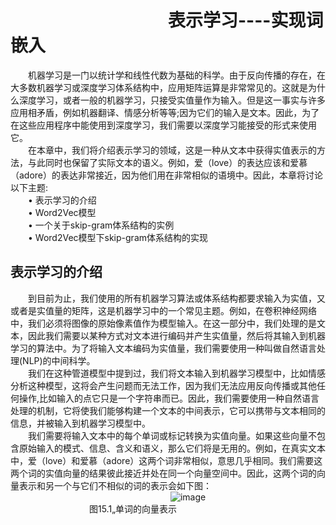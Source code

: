 # &emsp;&emsp;&emsp;&emsp;&emsp;&emsp;&emsp;&emsp;&emsp;表示学习----实现词嵌入<br>
&emsp;&emsp;机器学习是一门以统计学和线性代数为基础的科学。由于反向传播的存在，在大多数机器学习或深度学习体系结构中，应用矩阵运算是非常常见的。这就是为什么深度学习，或者一般的机器学习，只接受实值量作为输入。但是这一事实与许多应用相矛盾，例如机器翻译、情感分析等等;因为它们的输入是文本。因此，为了在这些应用程序中能使用到深度学习，我们需要以深度学习能接受的形式来使用它。<br>
&emsp;&emsp;在本章中，我们将介绍表示学习的领域，这是一种从文本中获得实值表示的方法，与此同时也保留了实际文本的语义。例如，爱（love）的表达应该和爱慕（adore）的表达非常接近，因为他们用在非常相似的语境中。因此，本章将讨论以下主题:<br>
&emsp;&emsp;•	表示学习的介绍<br>
&emsp;&emsp;•	Word2Vec模型<br>
&emsp;&emsp;•	一个关于skip-gram体系结构的实例<br>
&emsp;&emsp;•	Word2Vec模型下skip-gram体系结构的实现<br>
## 表示学习的介绍<br>
&emsp;&emsp;到目前为止，我们使用的所有机器学习算法或体系结构都要求输入为实值，又或者是实值量的矩阵，这是机器学习中的一个常见主题。例如，在卷积神经网络中，我们必须将图像的原始像素值作为模型输入。在这一部分中，我们处理的是文本，因此我们需要以某种方式对文本进行编码并产生实值量，然后将其输入到机器学习的算法中。为了将输入文本编码为实值量，我们需要使用一种叫做自然语言处理(NLP)的中间科学。<br>
&emsp;&emsp;我们在这种管道模型中提到过，我们将文本输入到机器学习模型中，比如情感分析这种模型，这将会产生问题而无法工作，因为我们无法应用反向传播或其他任何操作,比如输入的点它只是一个字符串而已。因此，我们需要使用一种自然语言处理的机制，它将使我们能够构建一个文本的中间表示，它可以携带与文本相同的信息，并被输入到机器学习模型中。<br>
&emsp;&emsp;我们需要将输入文本中的每个单词或标记转换为实值向量。如果这些向量不包含原始输入的模式、信息、含义和语义，那么它们将是无用的。例如，在真实文本中，爱（love）和爱慕（adore）这两个词非常相似，意思几乎相同。我们需要这两个词的实值向量的结果彼此接近并处在同一个向量空间中。因此，这两个词的向量表示和另一个与它们不相似的词的表示会如下图：<br>
 &emsp;&emsp;&emsp;&emsp;&emsp;&emsp;&emsp;&emsp;&emsp; &emsp;&emsp;&emsp;&emsp;&emsp;&emsp;&emsp;&emsp;&emsp;![image](https://github.com/computeryanjiusheng2018/infodlt/blob/master/content/chapter11/chapter11_image/image001.png)<br>
 &emsp;&emsp;&emsp;&emsp;&emsp;&emsp;&emsp;&emsp;&emsp;图15.1„单词的向量表示
